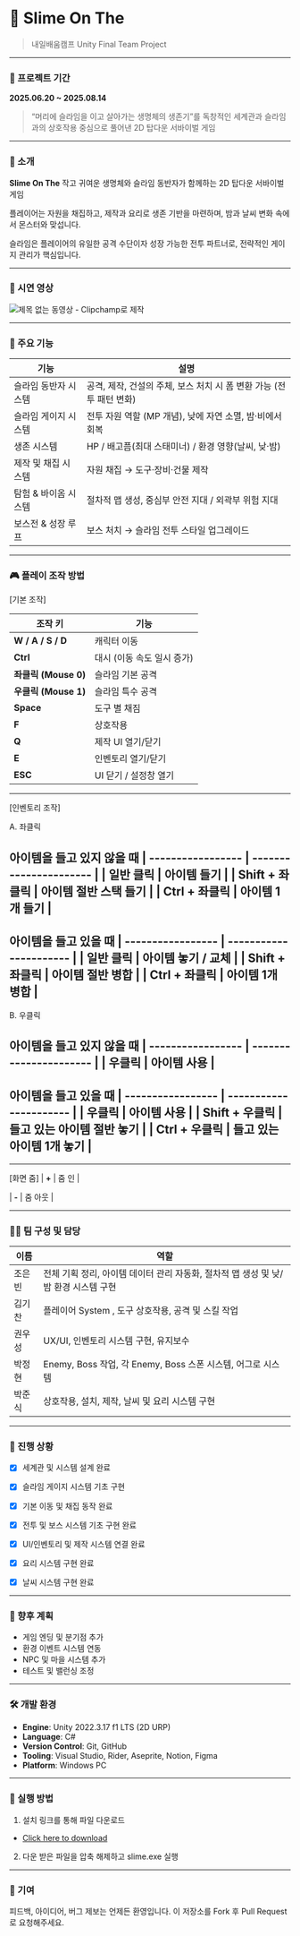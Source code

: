 # 🐢 Slime On The
> 내일배움캠프 Unity Final Team Project

---
### 📆 프로젝트 기간  
**2025.06.20 ~ 2025.08.14**

> “머리에 슬라임을 이고 살아가는 생명체의 생존기”를 독창적인 세계관과
슬라임과의 상호작용 중심으로 풀어낸 2D 탑다운 서바이벌 게임

---

### 📖 소개

**Slime On The**
작고 귀여운 생명체와 슬라임 동반자가 함께하는 2D 탑다운 서바이벌 게임

플레이어는 자원을 채집하고, 제작과 요리로 생존 기반을 마련하며,
밤과 날씨 변화 속에서 몬스터와 맞섭니다.

슬라임은 플레이어의 유일한 공격 수단이자 성장 가능한 전투 파트너로, 
전략적인 게이지 관리가 핵심입니다.



---
### 🎥 시연 영상
![제목 없는 동영상 - Clipchamp로 제작](https://github.com/user-attachments/assets/d910b2ea-2e27-4433-84f5-2a3c38236215)

---
### 🧩 주요 기능

| 기능 | 설명 |
|------|------|
| 슬라임 동반자 시스템 | 공격, 제작, 건설의 주체, 보스 처치 시 폼 변환 가능 (전투 패턴 변화) |
| 슬라임 게이지 시스템 | 전투 자원 역할 (MP 개념), 낮에 자연 소멸, 밤·비에서 회복 |
| 생존 시스템 | HP / 배고픔(최대 스태미너) / 환경 영향(날씨, 낮·밤) |
| 제작 및 채집 시스템 | 자원 채집 → 도구·장비·건물 제작 |
| 탐험 & 바이옴 시스템 | 절차적 맵 생성, 중심부 안전 지대 / 외곽부 위험 지대 |
| 보스전 & 성장 루프 | 보스 처치 → 슬라임 전투 스타일 업그레이드 |

---

### 🎮 플레이 조작 방법
[기본 조작]

| 조작 키              | 기능                     |
| ----------------- | ---------------------- |
| **W / A / S / D** | 캐릭터 이동                 |
| **Ctrl**          | 대시 (이동 속도 일시 증가)       |
| **좌클릭 (Mouse 0)** | 슬라임 기본 공격              |
| **우클릭 (Mouse 1)** | 슬라임 특수 공격              |
| **Space**         | 도구 별 채짐             |
| **F**             | 상호작용                  |
| **Q**             | 제작 UI 열기/닫기               |
| **E**             | 인벤토리 열기/닫기                |
| **ESC**           | UI 닫기 / 설정창 열기          |

--------------------------

[인벤토리 조작]

 A. 좌클릭
  
**아이템을 들고 있지 않을 때**
| ----------------- | ---------------------- |
|    **일반 클릭**           | 아이템 들기 |
|    **Shift + 좌클릭**      | 아이템 절반 스택 들기 |
|    **Ctrl  + 좌클릭**      | 아이템 1개 들기 |
--------------------------
  
**아이템을 들고 있을 때**
| ----------------- | ---------------------- |
|    **일반 클릭**           | 아이템 놓기 / 교체 |
|    **Shift + 좌클릭**      | 아이템 절반 병합 |
|    **Ctrl  + 좌클릭**      | 아이템 1개 병합 |
--------------------------

 B. 우클릭
  
**아이템을 들고 있지 않을 때**
| ----------------- | ---------------------- |
|    **우클릭**              | 아이템 사용 |
--------------------------
  
**아이템을 들고 있을 때**
| ----------------- | ---------------------- |
|    **우클릭**             | 아이템 사용 |
|    **Shift + 우클릭**      | 들고 있는 아이템 절반 놓기 |
|    **Ctrl  + 우클릭**      | 들고 있는 아이템 1개 놓기 |
--------------------------

--------------------------

[화면 줌]
|  **+**        | 줌 인 |
  
|  **-** 	      | 줌 아웃 |


---

### 🧑‍💻 팀 구성 및 담당
| 이름  | 역할                                  |
| --- | ----------------------------------- |
| 조은빈 | 전체 기획 정리, 아이템 데이터 관리 자동화, 절차적 맵 생성 및 낮/밤 환경 시스템 구현 |
| 김기찬 | 플레이어 System , 도구 상호작용, 공격 및 스킬 작업    |
| 권우성 | UX/UI, 인벤토리 시스템 구현, 유지보수             |
| 박정현 | Enemy, Boss 작업, 각 Enemy, Boss 스폰 시스템, 어그로 시스템    |
| 박준식 | 상호작용, 설치, 제작, 날씨 및 요리 시스템 구현  |


---

### 🚧 진행 상황
- [x] 세계관 및 시스템 설계 완료
- [x] 슬라임 게이지 시스템 기초 구현
- [x] 기본 이동 및 채집 동작 완료
- [x] 전투 및 보스 시스템 기초 구현 완료
- [x] UI/인벤토리 및 제작 시스템 연결 완료
- [x] 요리 시스템 구현 완료
- [x] 날씨 시스템 구현 완료


---

### 📌 향후 계획
- 게임 엔딩 및 분기점 추가
- 환경 이벤트 시스템 연동
- NPC 및 마을 시스템 추가
- 테스트 및 밸런싱 조정

---

### 🛠 개발 환경

- **Engine**: Unity 2022.3.17 f1 LTS (2D URP)
- **Language**: C#
- **Version Control**: Git, GitHub
- **Tooling**: Visual Studio, Rider, Aseprite, Notion, Figma
- **Platform**: Windows PC

---

### 🧪 실행 방법

1. 설치 링크를 통해 파일 다운로드
- [Click here to download](https://drive.google.com/file/d/15dozXeBaaJv-m4VEeWyNjmqKjHIsfpj_/view)
2. 다운 받은 파일을 압축 해제하고 slime.exe 실행

---

### 🙌 기여
피드백, 아이디어, 버그 제보는 언제든 환영입니다.
이 저장소를 Fork 후 Pull Request로 요청해주세요.
